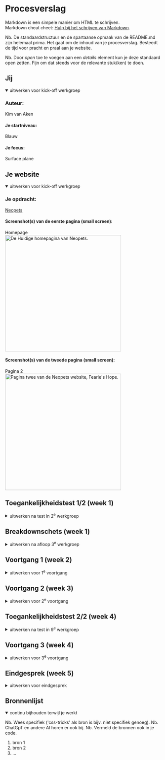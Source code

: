 # Procesverslag
Markdown is een simpele manier om HTML te schrijven.  
Markdown cheat cheet: [Hulp bij het schrijven van Markdown](https://github.com/adam-p/markdown-here/wiki/Markdown-Cheatsheet).

Nb. De standaardstructuur en de spartaanse opmaak van de README.md zijn helemaal prima. Het gaat om de inhoud van je procesverslag. Besteedt de tijd voor pracht en praal aan je website.

Nb. Door *open* toe te voegen aan een *details* element kun je deze standaard open zetten. Fijn om dat steeds voor de relevante stuk(ken) te doen.





## Jij

<details open>
  <summary>uitwerken voor kick-off werkgroep</summary>

  ### Auteur:
  Kim van Aken

  #### Je startniveau:
  Blauw
  #### Je focus:
  Surface plane 
</details>





## Je website

<details open>
  <summary>uitwerken voor kick-off werkgroep</summary>

  ### Je opdracht:
  [Neopets](https://neopets.com/)
  #### Screenshot(s) van de eerste pagina (small screen): 
  Homepage  
  <img src="readme-images/Screenshot_Homepage.png" width="375px" alt="De Huidige homepagina van Neopets.">

  #### Screenshot(s) van de tweede pagina (small screen):
  Pagina 2  
  <img src="readme-images/Screenshot_Page2.png" width="375px" alt="Pagina twee van de Neopets website, Fearie's Hope.">
 
</details>



## Toegankelijkheidstest 1/2 (week 1)

<details>
  <summary>uitwerken na test in 2<sup>e</sup> werkgroep</summary>

  ### Test 1: Voice Over Bevindingen:
  Lijst met je bevindingen die in de test naar voren kwamen:
 - Hij begint met het voorlezen van de header links.
 - Bij het deel over Friends en Foes loops hij vast. (Ik kan niet makkelijk door alle personage's heen scrollen.)
 - Omdat sommige objecten worden weergegeven met een link en een plaatje, wordt de link twee kee opgelezen ondanks dat het de link voor hetzelfde is.
 - Bij het zijwaartse scrolldeel geeft de narrator alleen "link" aan.
 - De H en D knoppen doen niets bij de homepage. H hoort ervoor te zorgen dat je naar de volgende header kan, en de D hoort naar de volgende "Landmark" of "Container" te gaan, dat gebeurt niet op de pagina.
  ### Test 2: WCAG Checklist Bevindingen:
  Gevonden fouten:
  
  - Content:
  Geen fouten.
   <br> 
  - Global code:
  Geen, de enige gevonden error is het volgende:
   <br> 
    <img src="readme-images/enige-error-html.jpg" width="300px" alt="form field element should have an id or name attribute error">
     <br> 
  - Keyboard
  Er is een focus stijl, maar die kan iets beter geimplementeerd worden.
  Sommige elementen worden overgeslagen bij keyboard focus.
  Zie bijvoorbeeld de button focus:
    <br> 
  <img src="readme-images/buttons-focus-state.png" width="300px" alt="Image die de button focus states vergelijkt.">
   <br> 
  - Mobile and touch
  De scrollbook section op de pagina is een beetje vervormt en erg lang op mobile.
   <br> 
    <img src="readme-images/scrollbook-section.png" width="300px" alt="Scrollbook section Neopets.com">
     <br> 
  - Headings
   Geen fouten.  
   <br> 
  - Lists:
    Geen fouten.
     <br> 
  - Images:
    De alt van de images is vaak niet specifiek genoeg. Als er een karakter is die "Walter" heet, is de alt text gewoon "Walter". Mensen die neit kunnen zien weten niet hoe Walter er uitziet.
     <br> 
  - Media:
    De carrousels op de pagina kunnen niet op pauze.
     <br> 
  - Controls:
    Links die in broodtekst staan kunnen duidelijker worden aangegeven.
    Buttons zijn a'tjes met een button class, i.p.v. een button.
     <br> 
  - Appearance:
    Dark mode is niet supported.
    Hoog contrast mode is aanwezig, maar kan beter geimplementeerd worden, zie het volgende:
     <br> 
    <img src="readme-images/hoogcontrast1.jpg" width="300px" alt="Broodtekst met hoog contrast.">
     <br> 
     <img src="readme-images/hoogcontrast2.jpg" width="300px" alt="Button see more met hoog contrast">
      <br> 
  - Animation:
    De animaties zijn subtiel, maar dueren zoms erg lang, elementen die "inschuiven" schuiven ook weer langzaam weg als je wegscrollt, misschien beter om te laten staan?
     <br> 
  - Color contrast:
    Geen fouten.
     <br> 

  ### Kleurenblindheid bevindingen:
  - Blue Cone Monochramacy / Achromatomaly:
    Geen problemen met het gebruik van de website
  - Monochramacy / Achromatopsia:
  Ook geen problemen, het contrast van de plaatjes en knoppen is goed genoeg om te zien wat er gebeurt. 
  - Green-Weak / Deuteranamaloy:
    Geen opmerkingen
  - Green-blind / Deuteranopia:
  Geen opmerkingen
  - Red-weak / Protanomaly:
   Geen opmerkingen
  - Red-blind / Protanopia:
    Geen opmerkingen
  - Blue-weak / Tritanomaly:
    Geen opmerkingen
  - Blue-blind / Tritanopia:
    Geen opmerkingen.
  
  Bij het gebruik van de website heb ik geen momenten gevonden waar kleurenblindheid de effectiviteit van de website tegenhoudt. 

  ### Andere opmerkingen:
  De captcha button zit voor elke elementen. Dit is vooral erg irritant op Mobile.
    <br> 
    <img src="readme-images/captcha-button.png" width="240px" alt="Voorbeeld captcha button uitschuiven">
    <br> 
  Sommige secties van de website laden erg sloom. (Bijv de scroll / book section)



</details>



## Breakdownschets (week 1)

<details>
  <summary>uitwerken na afloop 3<sup>e</sup> werkgroep</summary>

  ### de hele pagina: 
  <img src="readme-images/dummy-plaatje.jpg" width="375px" alt="breakdown van de hele pagina">

  ### dynamisch deel (bijv menu): 
  <img src="readme-images/dummy-plaatje.jpg" width="375px" alt="breakdown van een dynamisch deel">

  ### wellicht nog een dynamisch deel (bijv filter): 
  <img src="readme-images/dummy-plaatje.jpg" width="375px" alt="breakdown van nog een dynamisch deel">

</details>





## Voortgang 1 (week 2)

<details>
  <summary>uitwerken voor 1<sup>e</sup> voortgang</summary>

  ### Stand van zaken
Ik ben veel van HTML vergeten dus ik weet vaak niet of je dingen in een section moeten zetten, of bij in een nieuwe section aan de onderkant.

  ### Agenda voor meeting

  | Leanne         | Chimene           | Martin         
  | ---            | ---                | ---          |
  | Hoe maak je een afbeelding van het logo ook een hidden H1 in de HTML? | Hoe kan ik knoppen/afbeeldingen downloaden v.d. website? | Hoe houdt ik een icoon altijd op dezelfde plek in het scherm?  |
  | Moet er voor de ul een nav?| dit als er tijd is |Hoe krijg ik het lettertype van de website in mijn css?| Hoe zorg ik dat iets verdwijnt als ik scroll?|
  | Bij H2 "Populair, waar die je de img tag?|Maakt het uit welk formaat afbeelding je gebruikt?| Welke waardes zijn het handigst om te gebruiken als je alles responsive wilt houden?|
  | Hoe schrijf ik een bepaald stukje in de HTML van de footer?| Meerdere links stijlen in css. Kan dit zonder classes?|

| Kim             | Rosalie        |
| ---             |---|
|Hoe maak je een pauze knop voor een carrousel?  |Hoe laat ik een uitklapmenu groeien|
|  Hoe maak ik de gekleurde ronde onderkanten bij de sections?|hoe vergroot ik een image binnen een bepaalde box zonder dat die er buiten komt|
|Hoe loop je een animatie? |
|Waarvoor mocht je nou precies wel een class voor gebruiken?|

  ### Verslag van meeting
  hier na afloop snel de uitkomsten van de meeting vastleggen

  - punt 1
  - punt 2
  - nog een punt
  - ...

</details>





## Voortgang 2 (week 3)

<details>
  <summary>uitwerken voor 2<sup>e</sup> voortgang</summary>

  ### Stand van zaken
  hier dit ging goed & dit was lastig (neem ook screenshots op van delen van je website en code)


  ### Agenda voor meeting
  samen met je groepje opstellen

  | student 1      | student 2          | student 3    | student 4        |
  | ---            | ---                | ---          | ---              |
  | dit bespreken  | en dit             | en ik dit    | en dan ik dat    |
  | en dat ook nog | dit als er tijd is | nog een punt | dit wil ik zeker |
  | ...            | ...                | ...          | ...              |


  ### Verslag van meeting
  hier na afloop snel de uitkomsten van de meeting vastleggen

  - punt 1
  - punt 2
  - nog een punt
- ...

</details>





## Toegankelijkheidstest 2/2 (week 4)

<details>
  <summary>uitwerken na test in 9<sup>e</sup> werkgroep</summary>

  ### Bevindingen
  Lijst met je bevindingen die in de test naar voren kwamen (geef ook aan wat er verbeterd is):

</details>





## Voortgang 3 (week 4)

<details>
  <summary>uitwerken voor 3<sup>e</sup> voortgang</summary>

  ### Stand van zaken
  hier dit ging goed & dit was lastig (neem ook screenshots op van delen van je website en code)


  ### Agenda voor meeting
  samen met je groepje opstellen

  | student 1      | student 2          | student 3    | student 4        |
  | ---            | ---                | ---          | ---              |
  | dit bespreken  | en dit             | en ik dit    | en dan ik dat    |
  | en dat ook nog | dit als er tijd is | nog een punt | dit wil ik zeker |
  | ...            | ...                | ...          | ...              |


  ### Verslag van meeting
  hier na afloop snel de uitkomsten van de meeting vastleggen

  - punt 1
  - punt 2
  - nog een punt
  - ...

</details>





## Eindgesprek (week 5)

<details>
  <summary>uitwerken voor eindgesprek</summary>

  ### Je uitkomst - karakteristiek screenshots:
  <img src="readme-images/dummy-plaatje.jpg" width="375px" alt="uitomst opdracht 1">


  ### Dit ging goed/Heb ik geleerd: 
  Korte omschrijving met plaatjes

  <img src="readme-images/dummy-plaatje.jpg" width="375px" alt="top">


  ### Dit was lastig/Is niet gelukt:
  Korte omschrijving met plaatjes

  <img src="readme-images/dummy-plaatje.jpg" width="375px" alt="bummer">
</details>





## Bronnenlijst

<details open>
  <summary>continu bijhouden terwijl je werkt</summary>

  Nb. Wees specifiek ('css-tricks' als bron is bijv. niet specifiek genoeg). 
  Nb. ChatGpT en andere AI horen er ook bij.
  Nb. Vermeld de bronnen ook in je code.

  1. bron 1
  2. bron 2
  3. ...

</details>